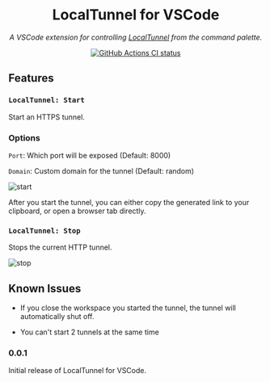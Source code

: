 <div style="text-align:center" align="center">
  <h1>LocalTunnel for VSCode</h1>
  <p><em>A VSCode extension for controlling <a href="https://theboroer.github.io/localtunnel-www/">LocalTunnel</a> from the command palette.</em></p>
  <p>
    <a href="https://github.com/mauriciosoares/localtunnel-for-vscode/actions"><img src="https://img.shields.io/github/workflow/status/mauriciosoares/localtunnel-for-vscode/CI.svg?logo=github&label=Tests" alt="GitHub Actions CI status" /></a>
  </p>
</div>

## Features

### `LocalTunnel: Start`

Start an HTTPS tunnel.

### Options

`Port`: Which port will be exposed (Default: 8000)

`Domain`: Custom domain for the tunnel (Default: random)

![start](https://user-images.githubusercontent.com/2321259/103156652-8efd7900-4789-11eb-9112-a03b4e3e0e3a.gif)

After you start the tunnel, you can either copy the generated link to your clipboard, or open a browser tab directly.

### `LocalTunnel: Stop`

Stops the current HTTP tunnel.

![stop](https://user-images.githubusercontent.com/2321259/103156657-958bf080-4789-11eb-8450-f9e8084eca1c.gif)

## Known Issues

* If you close the workspace you started the tunnel, the tunnel will automatically shut off.

* You can't start 2 tunnels at the same time

### 0.0.1

Initial release of LocalTunnel for VSCode.
